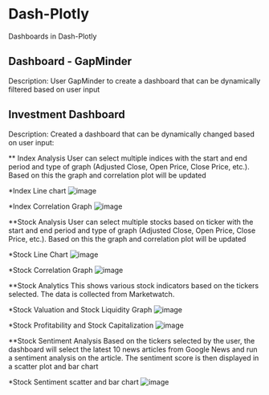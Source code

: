 # Dash-Plotly
Dashboards in Dash-Plotly

## Dashboard - GapMinder
Description: User GapMinder to create a dashboard that can be dynamically filtered based on user input

## Investment Dashboard
Description: Created a dashboard that can be dynamically changed based on user input:

** Index Analysis
User can select multiple indices with the start and end period and type of graph (Adjusted Close, Open Price, Close Price, etc.). Based on this the graph and correlation plot will be updated

*Index Line chart
![image](https://user-images.githubusercontent.com/51999864/147277650-597ae215-9983-4bbc-ab25-e90852689f5c.png)

*Index Correlation Graph
![image](https://user-images.githubusercontent.com/51999864/147277659-a167800c-6087-4c9d-9f34-c920328639a6.png)

**Stock Analysis
User can select multiple stocks based on ticker with the start and end period and type of graph (Adjusted Close, Open Price, Close Price, etc.). Based on this the graph and correlation plot will be updated

*Stock Line Chart
![image](https://user-images.githubusercontent.com/51999864/147277822-59f19747-3b2d-4217-8707-b838726e117d.png)

*Stock Correlation Graph
![image](https://user-images.githubusercontent.com/51999864/147277833-18451c89-6096-4910-b9f4-6c6ee28a07f7.png)

**Stock Analytics
This shows various stock indicators based on the tickers selected. The data is collected from Marketwatch. 

*Stock Valuation and Stock Liquidity Graph
![image](https://user-images.githubusercontent.com/51999864/147277923-6831024d-afbe-4199-961e-2ca41154021c.png)

*Stock Profitability and Stock Capitalization
![image](https://user-images.githubusercontent.com/51999864/147277948-b4e57d6b-814b-4add-bd23-96eaec123437.png)

**Stock Sentiment Analysis
Based on the tickers selected by the user, the dashboard will select the latest 10 news articles from Google News and run a sentiment analysis on the article. The sentiment score is then displayed in a scatter plot and bar chart

*Stock Sentiment scatter and bar chart
![image](https://user-images.githubusercontent.com/51999864/147278087-d6ac275e-1f9d-4279-8710-d64b21b86e61.png)




